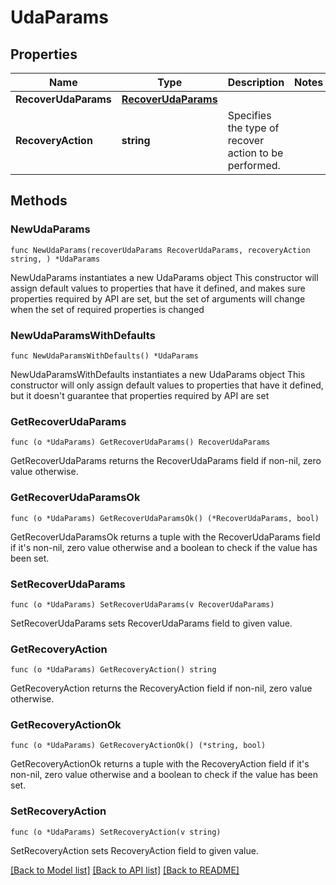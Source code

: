 # UdaParams

## Properties

Name | Type | Description | Notes
------------ | ------------- | ------------- | -------------
**RecoverUdaParams** | [**RecoverUdaParams**](RecoverUdaParams.md) |  | 
**RecoveryAction** | **string** | Specifies the type of recover action to be performed. | 

## Methods

### NewUdaParams

`func NewUdaParams(recoverUdaParams RecoverUdaParams, recoveryAction string, ) *UdaParams`

NewUdaParams instantiates a new UdaParams object
This constructor will assign default values to properties that have it defined,
and makes sure properties required by API are set, but the set of arguments
will change when the set of required properties is changed

### NewUdaParamsWithDefaults

`func NewUdaParamsWithDefaults() *UdaParams`

NewUdaParamsWithDefaults instantiates a new UdaParams object
This constructor will only assign default values to properties that have it defined,
but it doesn't guarantee that properties required by API are set

### GetRecoverUdaParams

`func (o *UdaParams) GetRecoverUdaParams() RecoverUdaParams`

GetRecoverUdaParams returns the RecoverUdaParams field if non-nil, zero value otherwise.

### GetRecoverUdaParamsOk

`func (o *UdaParams) GetRecoverUdaParamsOk() (*RecoverUdaParams, bool)`

GetRecoverUdaParamsOk returns a tuple with the RecoverUdaParams field if it's non-nil, zero value otherwise
and a boolean to check if the value has been set.

### SetRecoverUdaParams

`func (o *UdaParams) SetRecoverUdaParams(v RecoverUdaParams)`

SetRecoverUdaParams sets RecoverUdaParams field to given value.


### GetRecoveryAction

`func (o *UdaParams) GetRecoveryAction() string`

GetRecoveryAction returns the RecoveryAction field if non-nil, zero value otherwise.

### GetRecoveryActionOk

`func (o *UdaParams) GetRecoveryActionOk() (*string, bool)`

GetRecoveryActionOk returns a tuple with the RecoveryAction field if it's non-nil, zero value otherwise
and a boolean to check if the value has been set.

### SetRecoveryAction

`func (o *UdaParams) SetRecoveryAction(v string)`

SetRecoveryAction sets RecoveryAction field to given value.



[[Back to Model list]](../README.md#documentation-for-models) [[Back to API list]](../README.md#documentation-for-api-endpoints) [[Back to README]](../README.md)


